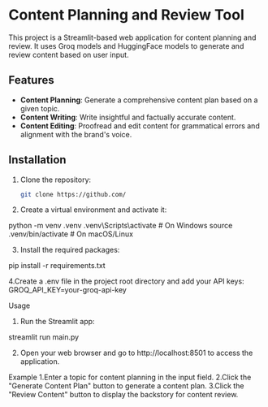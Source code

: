 # Content Planning and Review Tool

This project is a Streamlit-based web application for content planning and review. It uses Groq models and HuggingFace models to generate and review content based on user input.

## Features

- **Content Planning**: Generate a comprehensive content plan based on a given topic.
- **Content Writing**: Write insightful and factually accurate content.
- **Content Editing**: Proofread and edit content for grammatical errors and alignment with the brand's voice.

## Installation

1. Clone the repository:
   ```sh
   git clone https://github.com/

2. Create a virtual environment and activate it:

python -m venv .venv
.venv\Scripts\activate  # On Windows
source .venv/bin/activate  # On macOS/Linux

3. Install the required packages:

pip install -r requirements.txt

4.Create a .env file in the project root directory and add your API keys:
GROQ_API_KEY=your-groq-api-key

Usage
1. Run the Streamlit app:

streamlit run main.py

2. Open your web browser and go to http://localhost:8501 to access the application.

Example
1.Enter a topic for content planning in the input field.
2.Click the "Generate Content Plan" button to generate a content plan.
3.Click the "Review Content" button to display the backstory for content review.
